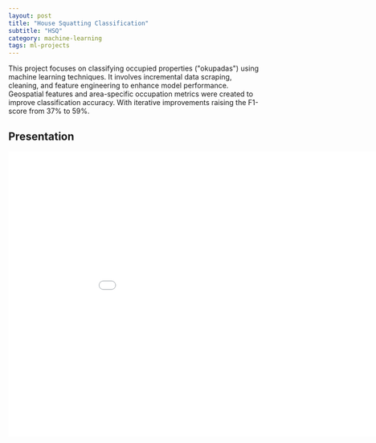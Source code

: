 ```yaml
---
layout: post
title: "House Squatting Classification"
subtitle: "HSQ"
category: machine-learning
tags: ml-projects
---
```


This project focuses on classifying occupied properties ("okupadas") using machine learning techniques. It involves incremental data scraping, cleaning, and feature engineering to enhance model performance. Geospatial features and area-specific occupation metrics were created to improve classification accuracy. With iterative improvements raising the F1-score from 37% to 59%. 


## Presentation 

<embed src="../../assets/pdf/2024/house_squatting_presentation.pdf" frameborder="0" width="960" height="569" allowfullscreen="true" mozallowfullscreen="true" webkitallowfullscreen="true" type="application/pdf" width="100%" height="600px">
<!--more-->